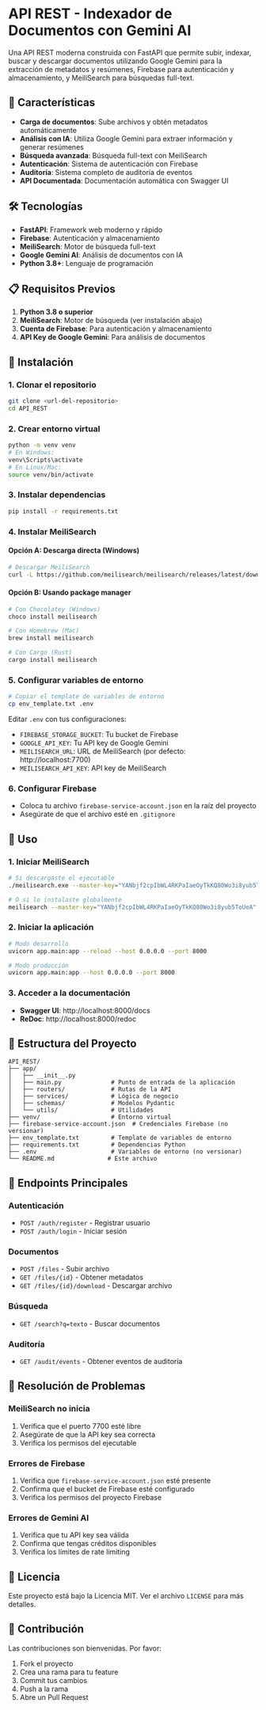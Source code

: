 # API REST - Indexador de Documentos con Gemini AI

Una API REST moderna construida con FastAPI que permite subir, indexar, buscar y descargar documentos utilizando Google Gemini para la extracción de metadatos y resúmenes, Firebase para autenticación y almacenamiento, y MeiliSearch para búsquedas full-text.

## 🚀 Características

- **Carga de documentos**: Sube archivos y obtén metadatos automáticamente
- **Análisis con IA**: Utiliza Google Gemini para extraer información y generar resúmenes
- **Búsqueda avanzada**: Búsqueda full-text con MeiliSearch
- **Autenticación**: Sistema de autenticación con Firebase
- **Auditoría**: Sistema completo de auditoría de eventos
- **API Documentada**: Documentación automática con Swagger UI

## 🛠️ Tecnologías

- **FastAPI**: Framework web moderno y rápido
- **Firebase**: Autenticación y almacenamiento
- **MeiliSearch**: Motor de búsqueda full-text
- **Google Gemini AI**: Análisis de documentos con IA
- **Python 3.8+**: Lenguaje de programación

## 📋 Requisitos Previos

1. **Python 3.8 o superior**
2. **MeiliSearch**: Motor de búsqueda (ver instalación abajo)
3. **Cuenta de Firebase**: Para autenticación y almacenamiento
4. **API Key de Google Gemini**: Para análisis de documentos

## 🔧 Instalación

### 1. Clonar el repositorio
```bash
git clone <url-del-repositorio>
cd API_REST
```

### 2. Crear entorno virtual
```bash
python -m venv venv
# En Windows:
venv\Scripts\activate
# En Linux/Mac:
source venv/bin/activate
```

### 3. Instalar dependencias
```bash
pip install -r requirements.txt
```

### 4. Instalar MeiliSearch

#### Opción A: Descarga directa (Windows)
```bash
# Descargar MeiliSearch
curl -L https://github.com/meilisearch/meilisearch/releases/latest/download/meilisearch-windows-amd64.exe -o meilisearch.exe
```

#### Opción B: Usando package manager
```bash
# Con Chocolatey (Windows)
choco install meilisearch

# Con Homebrew (Mac)
brew install meilisearch

# Con Cargo (Rust)
cargo install meilisearch
```

### 5. Configurar variables de entorno
```bash
# Copiar el template de variables de entorno
cp env_template.txt .env
```

Editar `.env` con tus configuraciones:
- `FIREBASE_STORAGE_BUCKET`: Tu bucket de Firebase
- `GOOGLE_API_KEY`: Tu API key de Google Gemini
- `MEILISEARCH_URL`: URL de MeiliSearch (por defecto: http://localhost:7700)
- `MEILISEARCH_API_KEY`: API key de MeiliSearch

### 6. Configurar Firebase
- Coloca tu archivo `firebase-service-account.json` en la raíz del proyecto
- Asegúrate de que el archivo esté en `.gitignore`

## 🚀 Uso

### 1. Iniciar MeiliSearch
```bash
# Si descargaste el ejecutable
./meilisearch.exe --master-key="YANbjf2cpIbWL4RKPaIaeOyTkKQ80Wo3i8yub5ToUeA"

# O si lo instalaste globalmente
meilisearch --master-key="YANbjf2cpIbWL4RKPaIaeOyTkKQ80Wo3i8yub5ToUeA"
```

### 2. Iniciar la aplicación
```bash
# Modo desarrollo
uvicorn app.main:app --reload --host 0.0.0.0 --port 8000

# Modo producción
uvicorn app.main:app --host 0.0.0.0 --port 8000
```

### 3. Acceder a la documentación
- **Swagger UI**: http://localhost:8000/docs
- **ReDoc**: http://localhost:8000/redoc

## 📁 Estructura del Proyecto

```
API_REST/
├── app/
│   ├── __init__.py
│   ├── main.py              # Punto de entrada de la aplicación
│   ├── routers/             # Rutas de la API
│   ├── services/            # Lógica de negocio
│   ├── schemas/             # Modelos Pydantic
│   └── utils/               # Utilidades
├── venv/                    # Entorno virtual
├── firebase-service-account.json  # Credenciales Firebase (no versionar)
├── env_template.txt         # Template de variables de entorno
├── requirements.txt         # Dependencias Python
├── .env                     # Variables de entorno (no versionar)
└── README.md               # Este archivo
```

## 🔑 Endpoints Principales

### Autenticación
- `POST /auth/register` - Registrar usuario
- `POST /auth/login` - Iniciar sesión

### Documentos
- `POST /files` - Subir archivo
- `GET /files/{id}` - Obtener metadatos
- `GET /files/{id}/download` - Descargar archivo

### Búsqueda
- `GET /search?q=texto` - Buscar documentos

### Auditoría
- `GET /audit/events` - Obtener eventos de auditoría

## 🐛 Resolución de Problemas

### MeiliSearch no inicia
1. Verifica que el puerto 7700 esté libre
2. Asegúrate de que la API key sea correcta
3. Verifica los permisos del ejecutable

### Errores de Firebase
1. Verifica que `firebase-service-account.json` esté presente
2. Confirma que el bucket de Firebase esté configurado
3. Verifica los permisos del proyecto Firebase

### Errores de Gemini AI
1. Verifica que tu API key sea válida
2. Confirma que tengas créditos disponibles
3. Verifica los límites de rate limiting

## 📝 Licencia

Este proyecto está bajo la Licencia MIT. Ver el archivo `LICENSE` para más detalles.

## 🤝 Contribución

Las contribuciones son bienvenidas. Por favor:
1. Fork el proyecto
2. Crea una rama para tu feature
3. Commit tus cambios
4. Push a la rama
5. Abre un Pull Request 